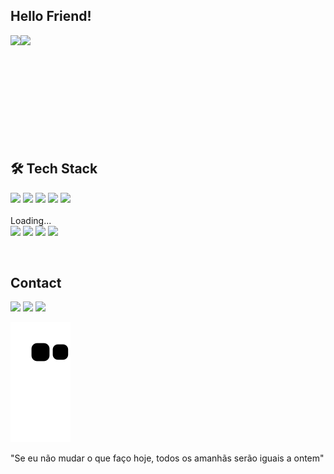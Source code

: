 ## Hello Friend! 

 <div>
  <a href="https://github.com/oAnthonyG/github-readme-stats">
  <img align="left" src="https://github-readme-stats.vercel.app/api?username=oAnthonyG&count_private=true&show_icons=true&theme=dracula" n/>
 </a>
 </div>
 <div>
<a href="https://github.com/oAnthonyG/github-readme-stats">
  <img align="left" src="https://github-readme-stats.vercel.app/api/top-langs/?username=oAnthonyG&theme=dracula" />
</a>
</div><br><br><br><br><br><br><br><br><br><br>


## 🛠 Tech Stack

<p>
  <img src="https://img.shields.io/badge/HTML5-E34F26?style=for-the-badge&logo=html5&logoColor=white"/>
  <img src="https://img.shields.io/badge/CSS3-1572B6?style=for-the-badge&logo=css3&logoColor=white"/>
  <img src="https://img.shields.io/badge/javascript%20-%23323330.svg?&style=for-the-badge&logo=javascript&logoColor=%23F7DF1E"/>
  <img src="https://img.shields.io/badge/git%20-%23F05033.svg?&style=for-the-badge&logo=git&logoColor=white"/>
  <img src="https://img.shields.io/badge/github%20-%23121011.svg?&style=for-the-badge&logo=github&logoColor=white"/><br><br>
  Loading... <br>
  <img src="https://img.shields.io/badge/react%20-%2320232a.svg?&style=for-the-badge&logo=react&logoColor=%2361DAFB"/>
  <img src="https://img.shields.io/badge/typescript%20-%23007ACC.svg?&style=for-the-badge&logo=typescript&logoColor=white"/>
  <img src="https://img.shields.io/badge/node.js%20-%2343853D.svg?&style=for-the-badge&logo=node.js&logoColor=white"/>
  <img src="https://img.shields.io/badge/styled--components-DB7093?style=for-the-badge&logo=styled-components&logoColor=white"/>
  
  
</p>
 
 <br>
 
## Contact
 
<div> 
  
  <a href="https://instagram.com/anthony_guillherme" target="_blank"><img src="https://img.shields.io/badge/-Instagram-%23E4405F?style=for-the-badge&logo=instagram&logoColor=white" target="_blank"></a>
  <a href = "anthonytguilherme@hotmail.com"><img src="https://img.shields.io/badge/-Gmail-%23333?style=for-the-badge&logo=gmail&logoColor=white" target="_blank"></a>
  <a href="https://www.linkedin.com/in/anthony-guilherme-6202251a5/" target="_blank"><img src="https://img.shields.io/badge/-LinkedIn-%230077B5?style=for-the-badge&logo=linkedin&logoColor=white" target="_blank"></a> 
 
  ![Snake animation](https://github.com/oAnthonyG/oAnthonyG/blob/output/github-contribution-grid-snake.svg)

</div>

"Se eu não mudar o que faço hoje, todos os amanhãs serão iguais a ontem"
